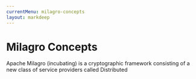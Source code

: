 ```yaml
---
currentMenu: milagro-concepts
layout: markdeep
---
```

<style>h1:before, h2:before { content: none; }</style>

# Milagro Concepts

Apache Milagro (incubating) is a cryptographic framework consisting of a new class of service providers called Distributed 
